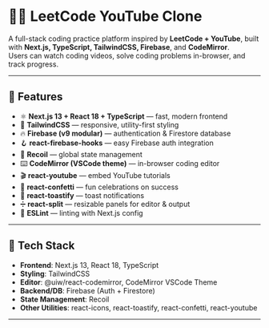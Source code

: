 # 🧑‍💻 LeetCode YouTube Clone

A full-stack coding practice platform inspired by **LeetCode + YouTube**, built with **Next.js, TypeScript, TailwindCSS, Firebase**, and **CodeMirror**.  
Users can watch coding videos, solve coding problems in-browser, and track progress.

---

## 🚀 Features

- ⚛️ **Next.js 13 + React 18 + TypeScript** — fast, modern frontend
- 🎨 **TailwindCSS** — responsive, utility-first styling
- 🔥 **Firebase (v9 modular)** — authentication & Firestore database
- 🪝 **react-firebase-hooks** — easy Firebase auth integration
- 🧩 **Recoil** — global state management
- ⌨️ **CodeMirror (VSCode theme)** — in-browser coding editor
- 🎬 **react-youtube** — embed YouTube tutorials
- 🎉 **react-confetti** — fun celebrations on success
- 📢 **react-toastify** — toast notifications
- ➗ **react-split** — resizable panels for editor & output
- 🧪 **ESLint** — linting with Next.js config

---

## 🧱 Tech Stack

- **Frontend**: Next.js 13, React 18, TypeScript  
- **Styling**: TailwindCSS  
- **Editor**: @uiw/react-codemirror, CodeMirror VSCode Theme  
- **Backend/DB**: Firebase (Auth + Firestore)  
- **State Management**: Recoil  
- **Other Utilities**: react-icons, react-toastify, react-confetti, react-youtube  

---


